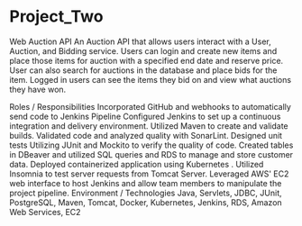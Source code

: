 # Project_Two

Web Auction API
An Auction API that allows users interact with a User, Auction, and Bidding service. Users can login and create new items and place those items for auction with a specified end date and reserve price. User can also search for auctions in the database and place bids for the item. Logged in users can see the items they bid on and view what auctions they have won.

Roles / Responsibilities
Incorporated GitHub and webhooks to automatically send code to Jenkins Pipeline
Configured Jenkins to set up a continuous integration and delivery environment.
Utilized Maven to create and validate builds.
Validated code and analyzed quality with SonarLint.
Designed unit tests Utilizing JUnit and Mockito to verify the quality of code.
Created tables in DBeaver and utilized SQL queries and RDS to manage and store customer data.
Deployed containerized application using Kubernetes .
Utilized Insomnia to test server requests from Tomcat Server. 
Leveraged AWS' EC2 web interface to host Jenkins and allow team members to manipulate the project pipeline.
Environment / Technologies
Java, Servlets, JDBC, JUnit, PostgreSQL, Maven, Tomcat, Docker, Kubernetes, Jenkins, RDS, Amazon Web Services, EC2
